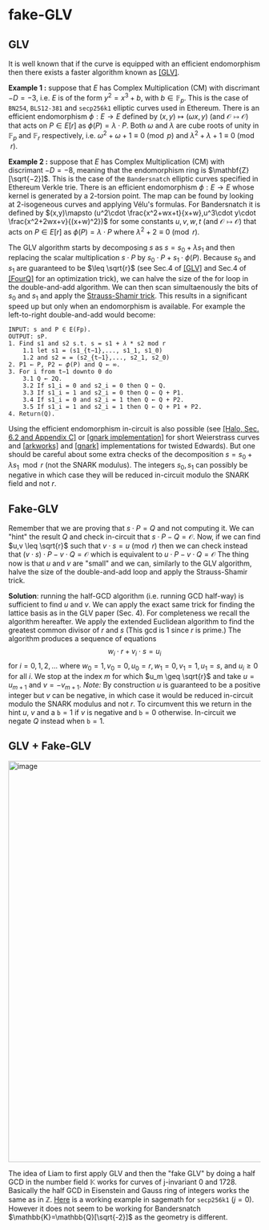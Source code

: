 # fake-GLV

## GLV 
 It is well known that if the curve is equipped with an efficient endomorphism then there exists a faster algorithm known as [[GLV]](https://www.iacr.org/archive/crypto2001/21390189.pdf). 

**Example 1 :** suppose that $E$ has Complex Multiplication (CM) with discrimant $-D=-3$, i.e. $E$ is of the form $y^2=x^3+b$, with $b \in \mathbb{F}_p$. This is the case of `BN254`, `BLS12-381` and `secp256k1` elliptic curves used in Ethereum. There is an efficient endomorphism $\phi: E \rightarrow E$ defined by $(x,y)\mapsto (\omega x,y)$ (and $\mathcal{O} \mapsto \mathcal{O}$) that acts on $P \in E[r]$ as $\phi(P)=\lambda \cdot P$. Both $\omega$ and $\lambda$ are cube roots of unity in $\mathbb{F}_p$ and $\mathbb{F}_r$ respectively, i.e. $\omega^2+\omega+1 \equiv 0 \pmod p$ and $\lambda^2+\lambda+1 \equiv 0 \pmod r$.

**Example 2 :** suppose that $E$ has Complex Multiplication (CM) with discrimant $-D=-8$, meaning that the endomorphism ring is $\mathbf{Z}[\sqrt{−2}]$. This is the case of the `Bandersnatch` elliptic curves specified in Ethereum Verkle trie. There is an efficient endomorphism $\phi: E \rightarrow E$ whose kernel is generated by a 2-torsion point. The map can be found by looking at 2-isogeneous curves and applying Vélu's formulas. For Bandersnatch it is defined by $(x,y)\mapsto (u^2\cdot \frac{x^2+wx+t}{x+w},u^3\cdot y\cdot \frac{x^2+2wx+v}{(x+w)^2})$ for some constants $u,v,w,t$ (and $\mathcal{O} \mapsto \mathcal{O}$) that acts on $P \in E[r]$ as $\phi(P)=\lambda \cdot P$ where $\lambda^2+2 \equiv 0 \pmod r$. 

The GLV algorithm starts by decomposing $s$ as $s = s_0 + \lambda s_1$ and then replacing the scalar multiplication $s \cdot P$ by $s_0 \cdot P + s_1 \cdot \phi(P)$. Because $s_0$ and $s_1$ are guaranteed to be $\leq \sqrt{r}$ (see Sec.4 of [[GLV]](https://www.iacr.org/archive/crypto2001/21390189.pdf) and Sec.4 of [[FourQ]](https://eprint.iacr.org/2015/565.pdf) for an optimization trick), we can halve the size of the for loop in the double-and-add algorithm. We can then scan simultaenously the bits of $s_0$ and $s_1$ and apply the [Strauss-Shamir trick](https://crypto.stackexchange.com/questions/99975/strauss-shamir-trick-on-ec-multiplication-by-scalar). This results in a significant speed up but only when an endomorphism is available. For example the left-to-right double-and-add would become:

```
INPUT: s and P ∈ E(Fp).
OUTPUT: sP.
1. Find s1 and s2 s.t. s = s1 + 𝜆 * s2 mod r 
    1.1 let s1 = (s1_{t−1},..., s1_1, s1_0) 
    1.2 and s2 = = (s2_{t−1},..., s2_1, s2_0)
2. P1 ← P, P2 ← 𝜙(P) and Q ← ∞.
3. For i from t−1 downto 0 do
    3.1 Q ← 2Q.
    3.2 If s1_i = 0 and s2_i = 0 then Q ← Q.
    3.3 If s1_i = 1 and s2_i = 0 then Q ← Q + P1.
    3.4 If s1_i = 0 and s2_i = 1 then Q ← Q + P2.
    3.5 If s1_i = 1 and s2_i = 1 then Q ← Q + P1 + P2.
4. Return(Q).
```

Using the efficient endomorphism in-circuit is also possible (see [[Halo, Sec. 6.2 and Appendix C]](https://eprint.iacr.org/2019/1021.pdf) or [[gnark implementation]](https://github.com/Consensys/gnark/blob/ea53f373f45d2f9ad9cc1639c34359a35f771191/std/algebra/emulated/sw_emulated/point.go#L530) for short Weierstrass curves and [[arkworks]](https://github.com/zhenfeizhang/bandersnatch-glv) and [[gnark]](https://github.com/Consensys/gnark/blob/master/std/algebra/native/twistededwards/scalarmul_glv.go) implementations for twisted Edwards). But one should be careful about some extra checks of the decomposition $s = s_0 + \lambda s_1 \mod r$ (not the SNARK modulus). The integers $s_0, s_1$ can possibly be negative in which case they will be reduced in-circuit modulo the SNARK field and not $r$.
## Fake-GLV
Remember that we are proving that $s\cdot P = Q$ and not computing it. We can "hint" the result $Q$ and check in-circuit that $s\cdot P - Q = \mathcal{O}$. Now, if we can find $u,v \leq \sqrt{r}$ such that $v\cdot s = u \pmod r$ then we can check instead that
$(v\cdot s)\cdot P - v\cdot Q = \mathcal{O}$
which is equivalent to
$u\cdot P - v\cdot Q = \mathcal{O}$
The thing now is that $u$ and $v$ are "small" and we can, similarly to the GLV algorithm, halve the size of the double-and-add loop and apply the Strauss-Shamir trick.

**Solution**: running the half-GCD algorithm (i.e. running GCD half-way) is sufficient to find $u$ and $v$. We can apply the exact same trick for finding the lattice basis as in the GLV paper (Sec. 4). For completeness we recall the algorithm hereafter.
We apply the extended Euclidean algorithm to find the greatest common divisor of $r$ and $s$ (This gcd is 1 since $r$ is prime.) The algorithm produces a sequence of equations
$$w_i \cdot r + v_i \cdot s = u_i$$
for $i = 0, 1, 2, \dots$  where $w_0 = 1, v_0 = 0, u_0 = r, w_1 = 0, v_1 = 1, u_1 = s$, and $u_i \geq 0$ for all $i$. We stop at the index $m$ for which $u_m \geq \sqrt{r}$ and take $u = u_{m+1}$ and $v = -v_{m+1}$.
*Note:* By construction $u$ is guaranteed to be a positive integer but $v$ can be negative, in which case it would be reduced in-circuit modulo the SNARK modulus and not $r$. To circumvent this we return in the hint $u$, $v$ and a $\texttt{b}=1$ if $v$ is negative and $\texttt{b}=0$ otherwise. In-circuit we negate $Q$ instead when $\texttt{b}=1$.

## GLV + Fake-GLV
<img width="799" alt="image" src="https://github.com/user-attachments/assets/d19d7808-109d-4ea9-834e-eb6414c2b3e5">

The idea of Liam to first apply GLV and then the "fake GLV" by doing a half GCD in the number field $\mathbb{K}$ works for curves of j-invariant 0 and 1728. Basically the half GCD in Eisenstein and Gauss ring of integers works the same as in $\mathbb{Z}$. [Here](https://gist.github.com/yelhousni/5d175ba601be3dac86c1c05070861675) is a working example in sagemath for `secp256k1` ($j=0$). However it does not seem to be working for Bandersnatch $\mathbb{K}=\mathbb{Q}[\sqrt{-2}]$ as the geometry is different.
